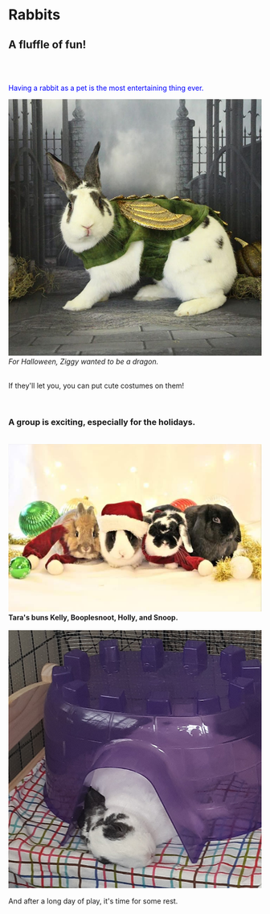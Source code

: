 <head>
<!--<!doctype html>-->
<html>
<meta charset="utf-8">
<!--</head>-->

<body>
	<h1>Rabbits</h1>
	<h2>A fluffle of fun!</h2>
	<!--Fun with rabbits-->
	<br>
	<br>
	<p style="color:blue">Having a rabbit as a pet is the most entertaining thing ever.</p>
	<img src="images/ziggy.jpg" alt="Ziggy dressed as a dragon">
	<br>
	<i>For Halloween, Ziggy wanted to be a dragon.</i>
	<br>
	<br>
	<p>If they'll let you, you can put cute costumes on them!</p>
	<br>
	<h3>A group is exciting, especially for the holidays.</h3>
	<br>
	<img src="images/groupchristmas.jpg" alt="A group of bonded buns together for the Holidays">
	<br>
	<b>Tara's buns Kelly, Booplesnoot, Holly, and Snoop.</b>
	<br>
	<br>
	<img src="images/resting.jpg" alt="Ziggy resting after a busy day.">
	<br>
	<p>And after a long day of play, it's time for some rest.</p>
	<br>
</body>
</html>
